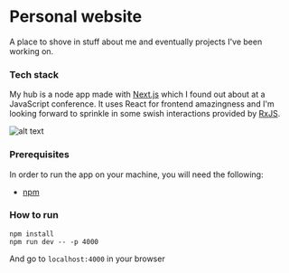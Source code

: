 # Personal website

A place to shove in stuff about me and eventually projects I've been working on.

### Tech stack
My hub is a node app made with [Next.js](https://github.com/zeit/next.js/) which I found out about at a JavaScript conference. It uses React for frontend amazingness and I'm looking forward to sprinkle in some swish interactions provided by [RxJS](https://github.com/Reactive-Extensions/RxJS).

![alt text][logo]

### Prerequisites

In order to run the app on your machine, you will need the following:

- [npm](https://www.npmjs.com/get-npm)

### How to run
 
```
npm install
npm run dev -- -p 4000
```

And go to `localhost:4000` in your browser

[logo]: https://cloud.githubusercontent.com/assets/13041/19686250/971bf7f8-9ac0-11e6-975c-188defd82df1.png